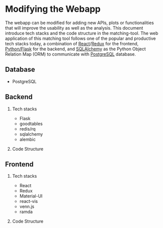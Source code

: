 # Modifying the Webapp

The webapp can be modified for adding new APIs, plots or functionalities that will improve the usability as well as
the analysis. This document introduce tech stacks and the code structure in the matching-tool. The web application
of this matching tool follows one of the popular and productive tech stacks today, a combination of [React](https://reactjs.org/)/[Redux](https://github.com/reduxjs/react-redux) for the frontend, [Python/Flask](http://flask.pocoo.org/) for the backend, and [SQLAlchemy](https://www.sqlalchemy.org/) as the Python Object Relation Map (ORM) to communicate with [PostgreSQL](https://www.postgresql.org/) database.

## Database

- PostgreSQL

## Backend

1. Tech stacks
	- Flask
	- goodtables
	- redis/rq
	- sqlalchemy
	- alembic

2. Code Structure

## Frontend

1. Tech stacks
	- React
	- Redux
	- Material-UI
	- react-vis
	- venn.js
	- ramda

2. Code Structure
